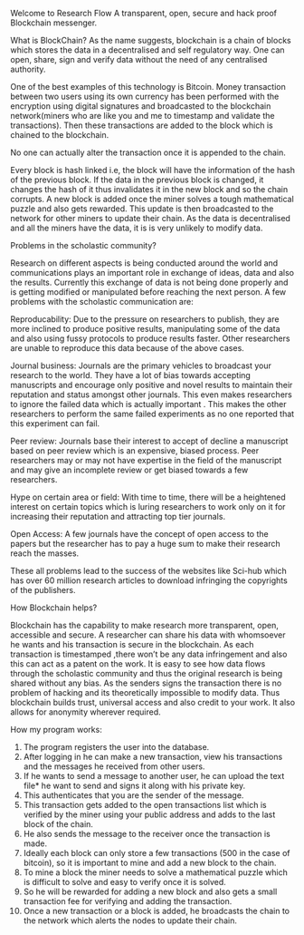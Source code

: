 Welcome to Research Flow
A transparent, open, secure and hack proof Blockchain messenger.


What is BlockChain?
As the name suggests, blockchain is a chain of blocks which stores the data in a decentralised and self regulatory way.
One can open, share, sign  and verify data without the need of any centralised authority.

One of the best examples of this technology is Bitcoin.
Money transaction between two users using its own currency has been performed with the encryption using digital signatures and broadcasted to the blockchain network(miners who are like you and me to timestamp and validate the transactions).
Then these transactions are added to the block which is chained to the blockchain.

No one can actually alter the transaction once it is appended to the chain.

Every block is hash linked i.e, the block will have the information of the hash of the previous block.
If the data in the previous block is changed, it changes the hash of it thus invalidates it in the new block and so the chain corrupts.
A new block is added once the miner solves a tough mathematical puzzle and also gets rewarded.
This update is then broadcasted to the network for other miners to update their chain.
As the data is decentralised and all the miners have the data, it is is very unlikely to modify data.


Problems in the scholastic community?

Research on different aspects is being conducted around the world and communications plays an important role in exchange of ideas, data and also the results.
Currently this exchange of data is not being done properly and is getting modified or manipulated before reaching the next person.
A few problems with the scholastic communication are:

Reproducability:
Due to the pressure on researchers to publish, they are more inclined to produce positive results, manipulating some of the data and also using fussy protocols to produce results faster.
Other researchers are unable to reproduce this data because of the above cases.

Journal business:
Journals are the primary vehicles to broadcast your research to the world.
They have a lot of bias towards accepting manuscripts and encourage only positive and novel results to maintain their reputation and status amongst other journals.
This even makes researchers to ignore the failed data which is actually important .
This makes the other researchers to perform the same failed experiments as no one reported that this experiment can fail.

Peer review:
Journals base their interest to accept of decline a manuscript based on peer review which is an expensive, biased process.
Peer researchers may or may not have expertise in the field of the manuscript and may give an incomplete review or get biased towards a few researchers.

Hype on certain area or field:
With time to time, there will be a heightened interest on certain topics which is luring researchers to work only on it for increasing their reputation and attracting top tier journals.

Open Access:
A few journals have the concept of open access to the papers but the researcher has to pay a huge sum to make their research reach the masses.

These all problems lead to the success of the websites like Sci-hub which has over 60 million research articles to download infringing the copyrights of the publishers.


How Blockchain helps?

Blockchain has the capability to make research more transparent, open, accessible and secure.
A researcher can share his data with whomsoever he wants and his transaction is secure in the blockchain.
As each transaction is timestamped ,there won’t be any data infringement and also this can act as a patent on the work.
It is  easy to see how data flows through the scholastic community and thus the original research is being shared without any bias.
As the senders signs the transaction there is no problem of hacking and its theoretically impossible to modify data.
Thus blockchain builds trust, universal access and also credit to your work.
It also allows for anonymity wherever required.




How my program works:
1.	The program registers the user into the database.
2.	After logging in he can make a new transaction, view his transactions and the messages he received from other users.
3.	If he wants to send a message to another user, he can upload the text file* he want to send and signs it along with his private key.
4.	This authenticates that you are the sender of the message.
5.	This transaction gets added to the open transactions list which is verified by the miner using your public address and adds to the last block of the chain.
6.	He also sends the message to the receiver once the transaction is made.
7.	Ideally each block can only store a few transactions (500 in the case of bitcoin), so it is important to mine and add a new block to the chain.
8.	To mine a block the miner needs to solve a mathematical puzzle which is difficult to solve and easy to verify once it is solved.
9.	So he will be rewarded for adding a new block and also gets a small transaction fee for verifying and adding the transaction.
10.	Once a new transaction or a block is added, he broadcasts the chain to the network which alerts the nodes to update their chain.



